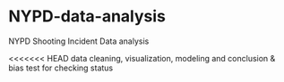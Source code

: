 # NYPD-data-analysis
NYPD Shooting Incident Data analysis

<<<<<<< HEAD
data cleaning, visualization, modeling and conclusion & bias
test for checking status
